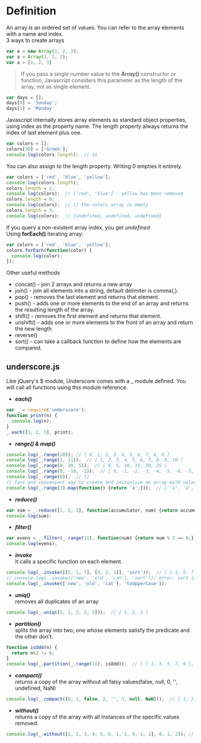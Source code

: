 # Definition
An array is an ordered set of values. You can refer to the array elements with a name and index.  
3 ways to create arrays
```Javascript
var a = new Array(1, 2, 3);
var a = Array(1, 2, 3);
var a = [1, 2, 3]
```
> If you pass a single number value to the **Array()** constructor or function, Javascript considers this parameter as the length of the array, not as single element.

```Javascript
var days = [];
days[0] = 'Sunday';
days[1] = 'Monday'
```
Javascript internally stores array elements as standard object properties, using index as the property name. The length property always returns the index of last element plus one.
```Javascript
var colors = [];
colors[30] = ['Green'];
console.log(colors.length);  // 31
```
You can also assign to the length property. Writing 0 empties it entirely.
```Javascript
var colors = ['red', 'blue', 'yellow'];
console.log(colors.length);
colors.length = 2;
console.log(colors);  // ['red', 'blue'] - yellow has been removed
colors.length = 0;
console.log(colors);  // [] the colors array is empty
colors.length = 3;
console.log(colors);  // [undefined, undefined, undefined]
```
If you query a non-existent array index, you get *undefined*  
Using **forEach()** iterating array:
```Javascript
var colors = ['red', 'blue', 'yellow'];
colors.forEach(function(color) {
  console.log(color);
});
```
Other useful methods
* concat() - join 2 arrays and returns a new array
* join() - join all elements into a string, default delimiter is comma(,).
* pop() - removes the last element and returns that element.
* push() - adds one or more elements to the end of an array and returns the resulting length of the array.
* shift() - removes the first element and returns that element.
* unshift() - adds one or more elements to the front of an array and return the new length
* reverse()
* sort() - can take a callback function to define how the elements are compared.

## underscore.js
Like jQuery's $ module, Underscore comes with a _ module defined. You will call all functions using this module reference.
* ***each()***
```Javascript
var _ = require('underscore');
function print(n) {
  console.log(n);
}
_.each([1, 2, 3], print);
```
* ***range() & map()***
```Javascript
console.log(_.range(10)); // [ 0, 1, 2, 3, 4, 5, 6, 7, 8, 9 ]
console.log(_.range(1, 11));  // [ 1, 2, 3, 4, 5, 6, 7, 8, 9, 10 ]
console.log(_.range(0, 30, 5));  // [ 0, 5, 10, 15, 20, 25 ]
console.log(_.range(0, -10, -1));  // [ 0, -1, -2, -3, -4, -5, -6, -7, -8, -9 ]
console.log(_.range(0));  // []
// fast and convenient way to create and initialize an array with values.
console.log(_.range(3).map(function() {return 'a';}));  // [ 'a', 'a', 'a' ]
```
* ***reduce()***
```Javascript
var sum = _.reduce([1, 2, 3], function(accumulator, num) {return accumulator + num;}, 0);
console.log(sum);
```
* ***filter()***
```Javascript
var evens = _.filter(_.range(11), function(num) {return num % 2 == 0;});
console.log(evens);
```
* ***invoke***  
It calls a specific function on each element.
```Javascript
console.log(_.invoke([[5, 1, 7], [3, 2, 1]], 'sort'));  // [ [ 1, 5, 7 ], [ 1, 2, 3 ] ]
// console.log(_.invoke(['new', 'old', 'cat'], 'sort')); error: sort is not one of String's method
console.log(_.invoke(['new', 'old', 'cat'], 'toUpperCase'));
```
* ***uniq()***  
removes all duplicates of an array
```Javascript
console.log(_.uniq([1, 1, 2, 2, 3]));  // [ 1, 2, 3 ]
```
* ***partition()***  
splits the array into two; one whose elements satisfy the predicate and the other don't.
```Javascript
function isOdd(n) {
  return n%2 != 0;
}
console.log(_.partition(_.range(11), isOdd));  // [ [ 1, 3, 5, 7, 9 ], [ 0, 2, 4, 6, 8, 10 ] ]
```
* ***compact()***  
returns a copy of the array without all falsy values(false, null, 0, '', undefined, NaN)
```Javascript
console.log(_.compact([0, 1, false, 2, '', 3, null, NaN]));  // [ 1, 2, 3 ]
```
* ***without()***  
returns a copy of the array with all instances of the specific values removed.
```Javascript
console.log(_.without([1, 2, 3, 4, 5, 6, 1, 2, 0, 1, 1], 0, 1, 2)); // [ 3, 4, 5, 6 ]
```
